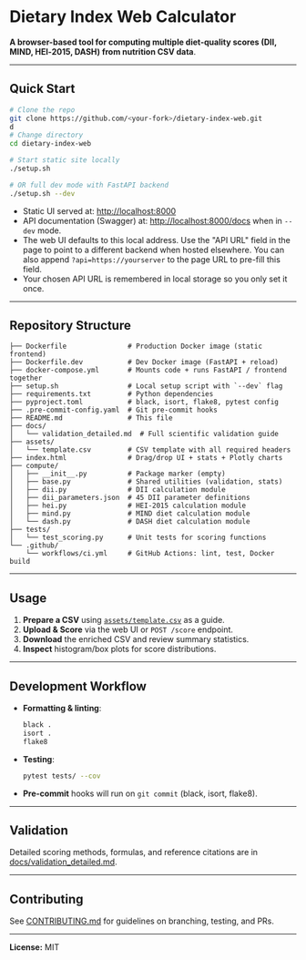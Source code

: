 # Dietary Index Web Calculator

**A browser-based tool for computing multiple diet-quality scores (DII, MIND, HEI‑2015, DASH) from nutrition CSV data**.

---

## Quick Start

```bash
# Clone the repo
git clone https://github.com/<your‑fork>/dietary-index-web.git
d
# Change directory
cd dietary-index-web

# Start static site locally
./setup.sh

# OR full dev mode with FastAPI backend
./setup.sh --dev
```

- Static UI served at: [http://localhost:8000](http://localhost:8000)
- API documentation (Swagger) at: [http://localhost:8000/docs](http://localhost:8000/docs) when in `--dev` mode.
- The web UI defaults to this local address. Use the "API URL" field in the page to point to a different backend when hosted elsewhere. You can also append `?api=https://yourserver` to the page URL to pre-fill this field.
- Your chosen API URL is remembered in local storage so you only set it once.

---

## Repository Structure

```
├── Dockerfile               # Production Docker image (static frontend)
├── Dockerfile.dev           # Dev Docker image (FastAPI + reload)
├── docker-compose.yml       # Mounts code + runs FastAPI / frontend together
├── setup.sh                 # Local setup script with `--dev` flag
├── requirements.txt         # Python dependencies
├── pyproject.toml           # black, isort, flake8, pytest config
├── .pre-commit-config.yaml  # Git pre-commit hooks
├── README.md                # This file
├── docs/
│   └── validation_detailed.md  # Full scientific validation guide
├── assets/
│   └── template.csv         # CSV template with all required headers
├── index.html               # Drag/drop UI + stats + Plotly charts
├── compute/
│   ├── __init__.py          # Package marker (empty)
│   ├── base.py              # Shared utilities (validation, stats)
│   ├── dii.py               # DII calculation module
│   ├── dii_parameters.json  # 45 DII parameter definitions
│   ├── hei.py               # HEI-2015 calculation module
│   ├── mind.py              # MIND diet calculation module
│   └── dash.py              # DASH diet calculation module
├── tests/
│   └── test_scoring.py      # Unit tests for scoring functions
└── .github/
    └── workflows/ci.yml     # GitHub Actions: lint, test, Docker build
```

---

## Usage

1. **Prepare a CSV** using [`assets/template.csv`](assets/template.csv) as a guide.
2. **Upload & Score** via the web UI or `POST /score` endpoint.
3. **Download** the enriched CSV and review summary statistics.
4. **Inspect** histogram/box plots for score distributions.

---

## Development Workflow

- **Formatting & linting**:

  ```bash
  black .
  isort .
  flake8
  ```

- **Testing**:

  ```bash
  pytest tests/ --cov
  ```

- **Pre-commit** hooks will run on `git commit` (black, isort, flake8).

---

## Validation

Detailed scoring methods, formulas, and reference citations are in [docs/validation\_detailed.md](docs/validation_detailed.md).

---

## Contributing

See [CONTRIBUTING.md](CONTRIBUTING.md) for guidelines on branching, testing, and PRs.

---

**License:** MIT
